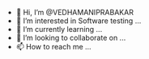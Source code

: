 - 👋 Hi, I’m @VEDHAMANIPRABAKAR
- 👀 I’m interested in Software testing ...
- 🌱 I’m currently learning ...
- 💞️ I’m looking to collaborate on ...
- 📫 How to reach me ...

<!---
VEDHAMANIPRABAKAR/VEDHAMANIPRABAKAR is a ✨ special ✨ repository because its `README.md` (this file) appears on your GitHub profile.
You can click the Preview link to take a look at your changes.
--->
